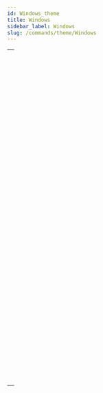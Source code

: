 ```yaml
---
id: Windows_theme
title: Windows
sidebar_label: Windows
slug: /commands/theme/Windows
---
```


|                                                                                                                 |
| --------------------------------------------------------------------------------------------------------------- |
| [<!-- INCLUDE #_command_.CLOSE WINDOW.Syntax -->](../../commands-legacy/close-window.md)<br/>                   |
| [<!-- INCLUDE #_command_.CONVERT COORDINATES.Syntax -->](../../commands-legacy/convert-coordinates.md)<br/>     |
| [<!-- INCLUDE #_command_.Current form window.Syntax -->](../../commands-legacy/current-form-window.md)<br/>     |
| [<!-- INCLUDE #_command_.DRAG WINDOW.Syntax -->](../../commands-legacy/drag-window.md)<br/>                     |
| [<!-- INCLUDE #_command_.ERASE WINDOW.Syntax -->](../../commands-legacy/erase-window.md)<br/>                   |
| [<!-- INCLUDE #_command_.Find window.Syntax -->](../../commands-legacy/find-window.md)<br/>                     |
| [<!-- INCLUDE #_command_.Frontmost window.Syntax -->](../../commands-legacy/frontmost-window.md)<br/>           |
| [<!-- INCLUDE #_command_.GET WINDOW RECT.Syntax -->](../../commands-legacy/get-window-rect.md)<br/>             |
| [<!-- INCLUDE #_command_.Get window title.Syntax -->](../../commands-legacy/get-window-title.md)<br/>           |
| [<!-- INCLUDE #_command_.HIDE TOOL BAR.Syntax -->](../../commands-legacy/hide-tool-bar.md)<br/>                 |
| [<!-- INCLUDE #_command_.HIDE WINDOW.Syntax -->](../../commands-legacy/hide-window.md)<br/>                     |
| [<!-- INCLUDE #_command_.Is window maximized.Syntax -->](../../commands-legacy/is-window-maximized.md)<br/>     |
| [<!-- INCLUDE #_command_.Is window reduced.Syntax -->](../../commands-legacy/is-window-reduced.md)<br/>         |
| [<!-- INCLUDE #_command_.MAXIMIZE WINDOW.Syntax -->](../../commands-legacy/maximize-window.md)<br/>             |
| [<!-- INCLUDE #_command_.MINIMIZE WINDOW.Syntax -->](../../commands-legacy/minimize-window.md)<br/>             |
| [<!-- INCLUDE #_command_.Next window.Syntax -->](../../commands-legacy/next-window.md)<br/>                     |
| [<!-- INCLUDE #_command_.Open form window.Syntax -->](../../commands-legacy/open-form-window.md)<br/>           |
| [<!-- INCLUDE #_command_.Open window.Syntax -->](../../commands-legacy/open-window.md)<br/>                     |
| [<!-- INCLUDE #_command_.REDRAW WINDOW.Syntax -->](../../commands-legacy/redraw-window.md)<br/>                 |
| [<!-- INCLUDE #_command_.REDUCE RESTORE WINDOW.Syntax -->](../../commands-legacy/reduce-restore-window.md)<br/> |
| [<!-- INCLUDE #_command_.RESIZE FORM WINDOW.Syntax -->](../../commands-legacy/resize-form-window.md)<br/>       |
| [<!-- INCLUDE #_command_.SET WINDOW DOCUMENT ICON.Syntax -->](../../commands/set-window-document-icon.md)<br/>  |
| [<!-- INCLUDE #_command_.SET WINDOW RECT.Syntax -->](../../commands-legacy/set-window-rect.md)<br/>             |
| [<!-- INCLUDE #_command_.SET WINDOW TITLE.Syntax -->](../../commands-legacy/set-window-title.md)<br/>           |
| [<!-- INCLUDE #_command_.SHOW TOOL BAR.Syntax -->](../../commands-legacy/show-tool-bar.md)<br/>                 |
| [<!-- INCLUDE #_command_.SHOW WINDOW.Syntax -->](../../commands-legacy/show-window.md)<br/>                     |
| [<!-- INCLUDE #_command_.Tool bar height.Syntax -->](../../commands-legacy/tool-bar-height.md)<br/>             |
| [<!-- INCLUDE #_command_.Window kind.Syntax -->](../../commands-legacy/window-kind.md)<br/>                     |
| [<!-- INCLUDE #_command_.WINDOW LIST.Syntax -->](../../commands-legacy/window-list.md)<br/>                     |
| [<!-- INCLUDE #_command_.Window process.Syntax -->](../../commands-legacy/window-process.md)<br/>               |
